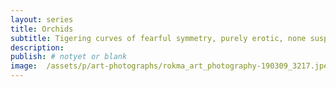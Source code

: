 ```yaml
---
layout: series
title: Orchids
subtitle: Tigering curves of fearful symmetry, purely erotic, none suspected she lacked anything but moderation.
description:
publish: # notyet or blank
image:  /assets/p/art-photographs/rokma_art_photography-190309_3217.jpeg
---
```

